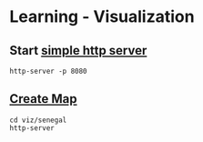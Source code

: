 # Learning - Visualization

## Start [simple http server](https://www.npmjs.com/package/http-server)
```
http-server -p 8080
```

## [Create Map](http://mapstarter.com/)
```
cd viz/senegal
http-server
```

